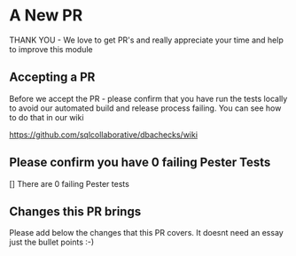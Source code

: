 # A New PR

THANK YOU - We love to get PR's and really appreciate your time and help to improve this module

## Accepting a PR

Before we accept the PR - please confirm that you have run the tests locally to avoid our automated build and release process failing. You can see how to do that in our wiki

https://github.com/sqlcollaborative/dbachecks/wiki 

## Please confirm you have 0 failing Pester Tests

[] There are 0 failing Pester tests

## Changes this PR brings

Please add below the changes that this PR covers. It doesnt need an essay just the bullet points :-)